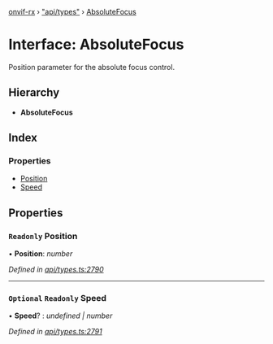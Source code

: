 [onvif-rx](../README.md) › ["api/types"](../modules/_api_types_.md) › [AbsoluteFocus](_api_types_.absolutefocus.md)

# Interface: AbsoluteFocus

Position parameter for the absolute focus control.

## Hierarchy

* **AbsoluteFocus**

## Index

### Properties

* [Position](_api_types_.absolutefocus.md#readonly-position)
* [Speed](_api_types_.absolutefocus.md#optional-readonly-speed)

## Properties

### `Readonly` Position

• **Position**: *number*

*Defined in [api/types.ts:2790](https://github.com/patrickmichalina/onvif-rx/blob/3e9b152/src/api/types.ts#L2790)*

___

### `Optional` `Readonly` Speed

• **Speed**? : *undefined | number*

*Defined in [api/types.ts:2791](https://github.com/patrickmichalina/onvif-rx/blob/3e9b152/src/api/types.ts#L2791)*
